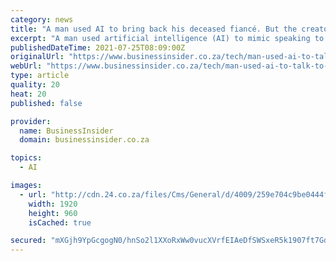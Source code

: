 ```yaml
---
category: news
title: "A man used AI to bring back his deceased fiancé. But the creators of the tech warn it could be dangerous"
excerpt: "A man used artificial intelligence (AI) to mimic speaking to his late fiancé. The creators of the technology warn that it could be used for misinformation campaigns."
publishedDateTime: 2021-07-25T08:09:00Z
originalUrl: "https://www.businessinsider.co.za/tech/man-used-ai-to-talk-to-late-fiance-experts-warn-tech-could-be-misused-2021-7"
webUrl: "https://www.businessinsider.co.za/tech/man-used-ai-to-talk-to-late-fiance-experts-warn-tech-could-be-misused-2021-7"
type: article
quality: 20
heat: 20
published: false

provider:
  name: BusinessInsider
  domain: businessinsider.co.za

topics:
  - AI

images:
  - url: "http://cdn.24.co.za/files/Cms/General/d/4009/259e704c9be0444f89067952023bd283.jpg"
    width: 1920
    height: 960
    isCached: true

secured: "mXGjh9YpGcgogN0/hnSo2l1XXoRxWw0vucXVrfEIAeDfSWSxeR5k1907ft7Gdq3f1aWz9JVFPb3o7vbzXODDbgmLnEDTtNIBv/o3zsoTf2nJWtf6fsU5vHMWWeqap+rbnumyzpBD308Sttt7AX4p/ycI3ljsJdu0cRNwPdPyfM+BBCm+pF1FJ/EO1d88MXSKki9DG9jQB5LrzdD0Z/EF6F1LOWisZCyLhZ0LL4KX/TXUQUvn3tnu6EnNagArG2/Jl7o+JabvsmX/TgXzLSDMwqTHGLtxOOAqbQQKbRGw4aLEiQ4cMzMzBaV2oJLR83c+/e13dTrdMwpgaincGT+bVA47jSxnIW06DovxSuil900=;nYwiTDTZwC+ZUV+hA0rM/A=="
---
```


